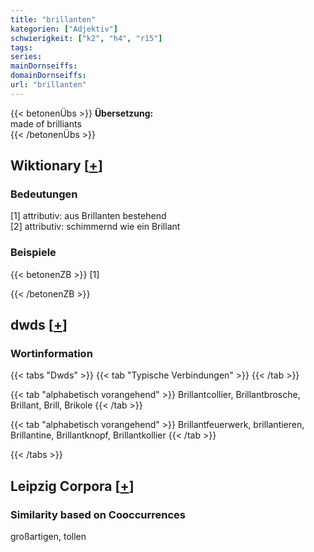 ```yaml
---
title: "brillanten"
kategorien: ["Adjektiv"]
schwierigkeit: ["k2", "h4", "r15"]
tags:
series:
mainDornseiffs:
domainDornseiffs:
url: "brillanten"
---
```


{{< betonenÜbs >}}
**Übersetzung:**  
made of brilliants  
{{< /betonenÜbs >}}

## Wiktionary [[+](https://de.wiktionary.org/wiki/brillanten)]

### Bedeutungen
[1] attributiv: aus Brillanten bestehend  
[2] attributiv: schimmernd wie ein Brillant  

### Beispiele
{{< betonenZB >}}
[1]  

{{< /betonenZB >}}


## dwds [[+](https://www.dwds.de/wb/brillanten)]

### Wortinformation
{{< tabs "Dwds" >}}
{{< tab "Typische Verbindungen" >}}
{{< /tab >}}

{{< tab "alphabetisch vorangehend" >}}
Brillantcollier, Brillantbrosche, Brillant, Brill, Brikole
{{< /tab >}}

{{< tab "alphabetisch vorangehend" >}}
Brillantfeuerwerk, brillantieren, Brillantine, Brillantknopf, Brillantkollier
{{< /tab >}}

{{< /tabs >}}

## Leipzig Corpora [[+](https://corpora.uni-leipzig.de/en/res?word=brillanten&corpusId=deu_newscrawl-public_2018)]


### Similarity based on Cooccurrences
großartigen, tollen

